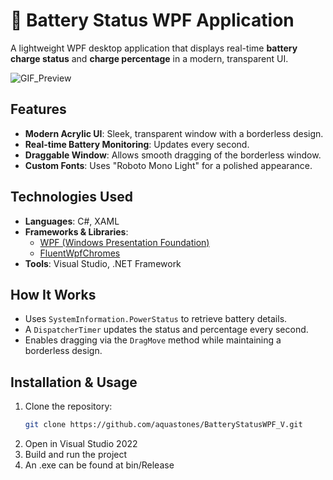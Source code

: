 # 🔋 Battery Status WPF Application

A lightweight WPF desktop application that displays real-time **battery charge status** and **charge percentage** in a modern, transparent UI.

![GIF_Preview](BatteryStatusWPF_V/GitHubPreview/BSV_Preview.gif)

## Features
- **Modern Acrylic UI**: Sleek, transparent window with a borderless design.
- **Real-time Battery Monitoring**: Updates every second.
- **Draggable Window**: Allows smooth dragging of the borderless window.
- **Custom Fonts**: Uses "Roboto Mono Light" for a polished appearance.

## Technologies Used
- **Languages**: C#, XAML
- **Frameworks & Libraries**:  
  - [WPF (Windows Presentation Foundation)](https://learn.microsoft.com/en-us/dotnet/desktop/wpf/)  
  - [FluentWpfChromes](https://github.com/vbobroff-app/FluentWpfChromes)
- **Tools**: Visual Studio, .NET Framework

## How It Works
- Uses `SystemInformation.PowerStatus` to retrieve battery details.
- A `DispatcherTimer` updates the status and percentage every second.
- Enables dragging via the `DragMove` method while maintaining a borderless design.

## Installation & Usage
1. Clone the repository:
   ```bash
   git clone https://github.com/aquastones/BatteryStatusWPF_V.git
   ```
2. Open in Visual Studio 2022
3. Build and run the project
4. An .exe can be found at bin/Release
